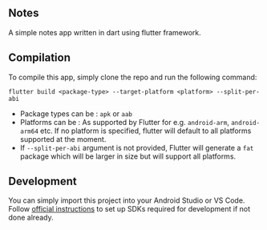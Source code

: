 Notes
--------

A simple notes app written in dart using flutter framework.

## Compilation

To compile this app, simply clone the repo and run the following command:

```
flutter build <package-type> --target-platform <platform> --split-per-abi
```

- Package types can be : `apk` or `aab`
- Platforms can be : As supported by Flutter for e.g. `android-arm`, `android-arm64` etc. If no platform is specified, flutter will default to all platforms supported at the moment.
- If `--split-per-abi` argument is not provided, Flutter will generate a `fat` package which will be larger in size but will support all platforms.

## Development

You can simply import this project into your Android Studio or VS Code. Follow [official instructions](https://flutter.dev/docs/get-started/install) to set up SDKs required for development if not done already.
